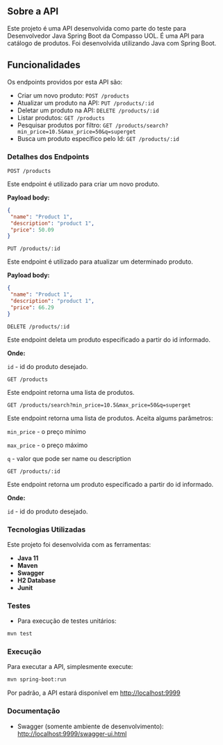 ## Sobre a API

Este projeto é uma API desenvolvida como parte do teste para Desenvolvedor Java Spring Boot da Compasso UOL. É uma API para catálogo de produtos. Foi desenvolvida utilizando Java com Spring Boot.

## Funcionalidades

Os endpoints providos por esta API são:

* Criar um novo produto: `POST /products`
* Atualizar um produto na API: `PUT /products/:id`
* Deletar um produto na API: `DELETE /products/:id`
* Listar produtos: `GET /products`
* Pesquisar produtos por filtro: `GET /products/search?min_price=10.5&max_price=50&q=superget`
* Busca um produto específico pelo Id: `GET /products/:id`

### Detalhes dos Endpoints

`POST /products`

Este endpoint é utilizado para criar um novo produto.

**Payload body:**

```json
{
 "name": "Product 1",
 "description": "product 1",
 "price": 50.09
}
```

`PUT /products/:id`

Este endpoint é utilizado para atualizar um determinado produto.

**Payload body:**

```json
{
 "name": "Product 1",
 "description": "product 1",
 "price": 66.29
}
```

`DELETE /products/:id`

Este endpoint deleta um produto especificado a partir do id informado.

**Onde:**

`id` - id do produto desejado.

`GET /products`

Este endpoint retorna uma lista de produtos.

`GET /products/search?min_price=10.5&max_price=50&q=superget`

Este endpoint retorna uma lista de produtos. Aceita algums parâmetros:

`min_price` - o preço mínimo

`max_price` - o preço máximo

`q` - valor que pode ser name ou description

`GET /products/:id`

Este endpoint retorna um produto especificado a partir do id informado.

**Onde:**

`id` - id do produto desejado.

### Tecnologias Utilizadas

Este projeto foi desenvolvida com as ferramentas:

* **Java 11**
* **Maven**
* **Swagger**
* **H2 Database**
* **Junit**

### Testes

* Para execução de testes unitários:

```bash
mvn test
```

### Execução

Para executar a API, simplesmente execute:
    
```bash
mvn spring-boot:run
```

Por padrão, a API estará disponível em [http://localhost:9999](http://localhost:9999)

### Documentação

* Swagger (somente ambiente de desenvolvimento): [http://localhost:9999/swagger-ui.html](http://localhost:9999/swagger-ui.html)



